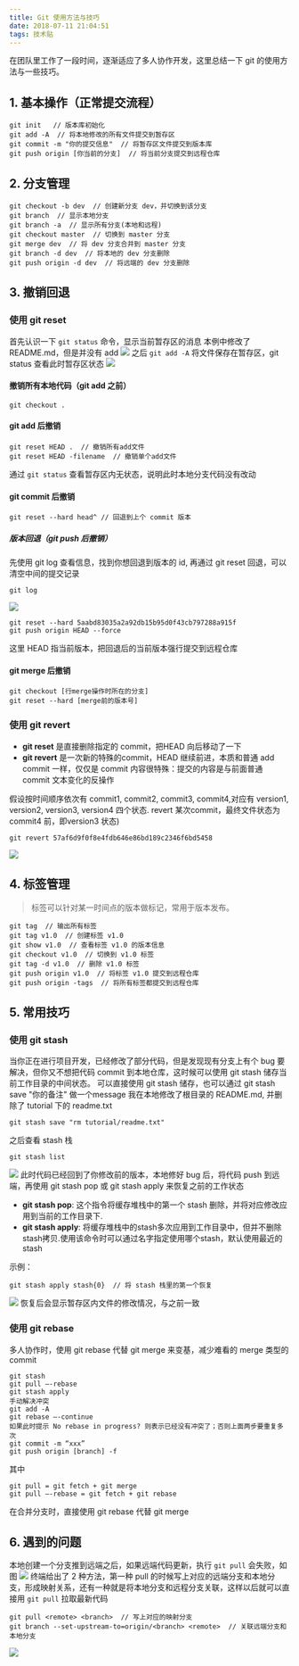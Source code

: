 ```yaml
---
title: Git 使用方法与技巧
date: 2018-07-11 21:04:51
tags: 技术贴
---
```

在团队里工作了一段时间，逐渐适应了多人协作开发，这里总结一下 git 的使用方法与一些技巧。

## 1. 基本操作（正常提交流程）

```
git init   // 版本库初始化
git add -A  // 将本地修改的所有文件提交到暂存区
git commit -m "你的提交信息"  // 将暂存区文件提交到版本库
git push origin [你当前的分支]  // 将当前分支提交到远程仓库
```
<!--more-->

## 2. 分支管理
```
git checkout -b dev  // 创建新分支 dev，并切换到该分支
git branch  // 显示本地分支
git branch -a  // 显示所有分支(本地和远程)
git checkout master  // 切换到 master 分支
git merge dev  // 将 dev 分支合并到 master 分支
git branch -d dev  // 将本地的 dev 分支删除
git push origin -d dev  // 将远端的 dev 分支删除
```

## 3. 撤销回退 
### 使用 git reset
首先认识一下 `git status` 命令，显示当前暂存区的消息
本例中修改了 README.md，但是并没有 add
![](http://or7tt6rug.bkt.clouddn.com/git-status.jpg)
之后 `git add -A` 将文件保存在暂存区，git status 查看此时暂存区状态
![](http://or7tt6rug.bkt.clouddn.com/git-status2.jpg)

#### 撤销所有本地代码（git add 之前）
```
git checkout .
```

#### git add 后撤销
```
git reset HEAD .  // 撤销所有add文件
git reset HEAD -filename  // 撤销单个add文件
```
通过 `git status` 查看暂存区内无状态，说明此时本地分支代码没有改动

#### git commit 后撤销
```
git reset --hard head^ // 回退到上个 commit 版本
```

##### 版本回退（git push 后撤销）
先使用 git log 查看信息，找到你想回退到版本的 id, 再通过 git reset 回退，可以清空中间的提交记录

```
git log
```
![](http://or7tt6rug.bkt.clouddn.com/git-log.jpg)

```
git reset --hard 5aabd83035a2a92db15b95d0f43cb797288a915f
git push origin HEAD --force
```
这里 HEAD 指当前版本，把回退后的当前版本强行提交到远程仓库

#### git merge 后撤销
```
git checkout [行merge操作时所在的分支]
git reset --hard [merge前的版本号]
```

### 使用 git revert
- **git reset** 是直接删除指定的 commit，把HEAD 向后移动了一下
- **git revert** 是一次新的特殊的commit，HEAD 继续前进，本质和普通 add commit 一样，仅仅是 commit 内容很特殊：提交的内容是与前面普通 commit 文本变化的反操作

假设按时间顺序依次有 commit1, commit2, commit3, commit4,对应有 version1, version2, version3, version4 四个状态.
revert 某次commit，最终文件状态为 commit4 前，即version3 状态)
```
git revert 57af6d9f0f8e4fdb646e86bd189c2346f6bd5458
```
![](http://or7tt6rug.bkt.clouddn.com/git-revert1.png)

## 4. 标签管理
> 标签可以针对某一时间点的版本做标记，常用于版本发布。

```
git tag  // 输出所有标签
git tag v1.0  // 创建标签 v1.0
git show v1.0  // 查看标签 v1.0 的版本信息
git checkout v1.0  // 切换到 v1.0 标签
git tag -d v1.0  // 删除 v1.0 标签
git push origin v1.0  // 将标签 v1.0 提交到远程仓库
git push origin -tags  // 将所有标签都提交到远程仓库
```

## 5. 常用技巧
### 使用 git stash
当你正在进行项目开发，已经修改了部分代码，但是发现现有分支上有个 bug 要解决，但你又不想把代码 commit 到本地仓库，这时候可以使用 git stash 储存当前工作目录的中间状态。
可以直接使用 git stash 储存，也可以通过 git stash save "你的备注" 做一个message
我在本地修改了根目录的 README.md, 并删除了 tutorial 下的 readme.txt
```
git stash save "rm tutorial/readme.txt"
```
之后查看 stash 栈
```
git stash list
```
![](http://or7tt6rug.bkt.clouddn.com/git-stash1.jpg)
此时代码已经回到了你修改前的版本，本地修好 bug 后，将代码 push 到远端，再使用 git stash pop 或 git stash apply 来恢复之前的工作状态
- **git stash pop**: 这个指令将缓存堆栈中的第一个 stash 删除，并将对应修改应用到当前的工作目录下.
- **git stash apply**: 将缓存堆栈中的stash多次应用到工作目录中，但并不删除stash拷贝.使用该命令时可以通过名字指定使用哪个stash，默认使用最近的stash

示例：
```
git stash apply stash{0}  // 将 stash 栈里的第一个恢复
```

![](http://or7tt6rug.bkt.clouddn.com/git-stash2.jpg)
恢复后会显示暂存区内文件的修改情况，与之前一致

### 使用 git rebase
多人协作时，使用 git rebase 代替 git merge 来变基，减少难看的 merge 类型的 commit
```
git stash
git pull —-rebase
git stash apply
手动解决冲突
git add -A
git rebase —-continue
如果此时提示 No rebase in progress? 则表示已经没有冲突了；否则上面两步要重复多次
git commit -m “xxx”
git push origin [branch] -f
```
其中
```
git pull = git fetch + git merge
git pull –-rebase = git fetch + git rebase
```
在合并分支时，直接使用 git rebase 代替 git merge

## 6. 遇到的问题
本地创建一个分支推到远端之后，如果远端代码更新，执行 `git pull` 会失败，如图
![](http://or7tt6rug.bkt.clouddn.com/git01.png)
终端给出了 2 种方法，第一种 pull 的时候写上对应的远端分支和本地分支，形成映射关系，还有一种就是将本地分支和远程分支关联，这样以后就可以直接用 `git pull` 拉取最新代码
```
git pull <remote> <branch>  // 写上对应的映射分支
git branch --set-upstream-to=origin/<branch> <remote>  // 关联远端分支和本地分支
```
![](http://or7tt6rug.bkt.clouddn.com/git02.png)